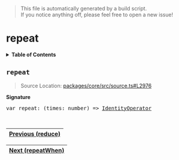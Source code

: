 > This file is automatically generated by a build script.<br>If you notice anything off, please feel free to open a new issue!

# repeat

<details><summary><b>Table of Contents</b></summary>

1. [<code>repeat</code>](#repeat)</details>

## <a name="repeat"></a><code>repeat</code>

> Source Location: [packages\/core\/src\/source.ts#L2976](..\/..\/packages\/core\/src\/source.ts#L2976)

<b>Signature</b>

<pre>var repeat: (times: number) =&gt; <a href="001-IdentityOperator.md#IdentityOperator">IdentityOperator</a></pre><br>

| [Previous \(reduce\)](056-reduce.md#readme) |
| --- |

<div align="right">

| [Next \(repeatWhen\)](058-repeatWhen.md#readme) |
| --- |
</div>
